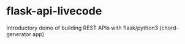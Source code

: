 # flask-api-livecode
Introductory demo of building REST APIs with flask/python3 (chord-generator app)
